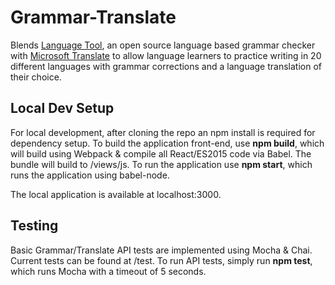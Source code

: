 # Grammar-Translate

Blends <a href="https://www.languagetool.org/">Language Tool</a>, an open source language based grammar checker with <a href="https://www.microsoft.com/en-us/translator/translatorapi.aspx">Microsoft Translate</a> to allow language learners to practice writing in 20 different languages with grammar corrections and a language translation of their choice.

## Local Dev Setup

For local development, after cloning the repo an npm install is required for dependency setup. To build the application front-end, use **npm build**, which will build using Webpack & compile all React/ES2015 code via Babel. The bundle will build to /views/js. To run the application use **npm start**, which runs the application using babel-node.

The local application is available at localhost:3000.

## Testing

Basic Grammar/Translate API tests are implemented using Mocha & Chai. Current tests can be found at /test. To run API tests, simply run **npm test**, which runs Mocha with a timeout of 5 seconds.
